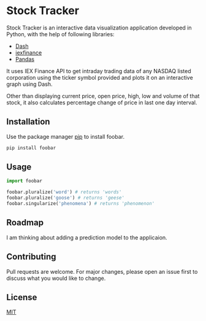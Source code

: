 # Stock Tracker

Stock Tracker is an interactive data visualization application developed in Python, with the help of following libraries:

* [Dash](https://github.com/plotly/dash)  
* [iexfinance](https://github.com/addisonlynch/iexfinance)
* [Pandas](https://github.com/pandas-dev/pandas)

It uses IEX Finance API to get intraday trading data of any NASDAQ listed corporation using the ticker symbol provided and plots it on an interactive graph using Dash. 
 
Other than displaying current price, open price, high, low and volume of that stock, it also calculates percentage change of price in last one day interval. 

## Installation

Use the package manager [pip](https://pip.pypa.io/en/stable/) to install foobar.

```bash
pip install foobar
```

## Usage

```python
import foobar

foobar.pluralize('word') # returns 'words'
foobar.pluralize('goose') # returns 'geese'
foobar.singularize('phenomena') # returns 'phenomenon'
```

## Roadmap
I am thinking about adding a prediction model to the applicaion.

## Contributing
Pull requests are welcome. For major changes, please open an issue first to discuss what you would like to change.


## License
[MIT](https://choosealicense.com/licenses/mit/)